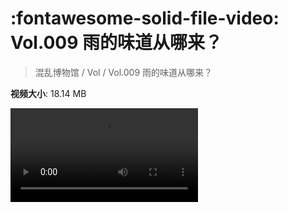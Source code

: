 # :fontawesome-solid-file-video: Vol.009 雨的味道从哪来？

> 混乱博物馆 / Vol / Vol.009 雨的味道从哪来？

**视频大小**: 18.14 MB

<div class="video"><video src="https://file.hsyhx.top/archive/混乱博物馆/Vol/Vol.009 雨的味道从哪来？.mp4" controls preload>🤔 您的浏览器不支持 video 标签</video></div>